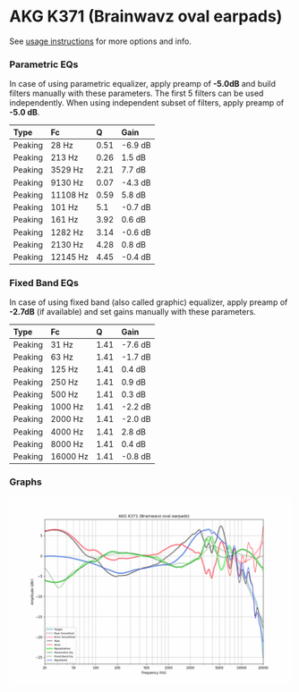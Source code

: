 # AKG K371 (Brainwavz oval earpads)
See [usage instructions](https://github.com/jaakkopasanen/AutoEq#usage) for more options and info.

### Parametric EQs
In case of using parametric equalizer, apply preamp of **-5.0dB** and build filters manually
with these parameters. The first 5 filters can be used independently.
When using independent subset of filters, apply preamp of **-5.0 dB**.

| Type    | Fc       |    Q | Gain    |
|:--------|:---------|:-----|:--------|
| Peaking | 28 Hz    | 0.51 | -6.9 dB |
| Peaking | 213 Hz   | 0.26 | 1.5 dB  |
| Peaking | 3529 Hz  | 2.21 | 7.7 dB  |
| Peaking | 9130 Hz  | 0.07 | -4.3 dB |
| Peaking | 11108 Hz | 0.59 | 5.8 dB  |
| Peaking | 101 Hz   | 5.1  | -0.7 dB |
| Peaking | 161 Hz   | 3.92 | 0.6 dB  |
| Peaking | 1282 Hz  | 3.14 | -0.6 dB |
| Peaking | 2130 Hz  | 4.28 | 0.8 dB  |
| Peaking | 12145 Hz | 4.45 | -0.4 dB |

### Fixed Band EQs
In case of using fixed band (also called graphic) equalizer, apply preamp of **-2.7dB**
(if available) and set gains manually with these parameters.

| Type    | Fc       |    Q | Gain    |
|:--------|:---------|:-----|:--------|
| Peaking | 31 Hz    | 1.41 | -7.6 dB |
| Peaking | 63 Hz    | 1.41 | -1.7 dB |
| Peaking | 125 Hz   | 1.41 | 0.4 dB  |
| Peaking | 250 Hz   | 1.41 | 0.9 dB  |
| Peaking | 500 Hz   | 1.41 | 0.3 dB  |
| Peaking | 1000 Hz  | 1.41 | -2.2 dB |
| Peaking | 2000 Hz  | 1.41 | -2.0 dB |
| Peaking | 4000 Hz  | 1.41 | 2.8 dB  |
| Peaking | 8000 Hz  | 1.41 | 0.4 dB  |
| Peaking | 16000 Hz | 1.41 | -0.8 dB |

### Graphs
![](./AKG%20K371%20(Brainwavz%20oval%20earpads).png)